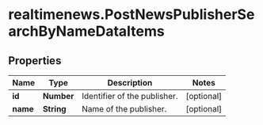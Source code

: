 # realtimenews.PostNewsPublisherSearchByNameDataItems

## Properties

Name | Type | Description | Notes
------------ | ------------- | ------------- | -------------
**id** | **Number** | Identifier of the publisher. | [optional] 
**name** | **String** | Name of the publisher. | [optional] 


